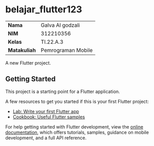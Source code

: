 # belajar_flutter123

|                  |                    |
| ---------------- | ------------------ |
| <b> Nama         | Galva Al godzali   |
| <b> NIM          | 312210356          |
| <b> Kelas        | TI.22.A.3          |
| <b> Matakuliah   | Pemrograman Mobile |

A new Flutter project.

## Getting Started

This project is a starting point for a Flutter application.

A few resources to get you started if this is your first Flutter project:

- [Lab: Write your first Flutter app](https://docs.flutter.dev/get-started/codelab)
- [Cookbook: Useful Flutter samples](https://docs.flutter.dev/cookbook)

For help getting started with Flutter development, view the
[online documentation](https://docs.flutter.dev/), which offers tutorials,
samples, guidance on mobile development, and a full API reference.

